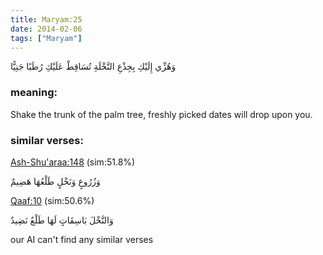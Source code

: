 ```yaml
---
title: Maryam:25
date: 2014-02-06
tags: ["Maryam"]
---
```

وَهُزِّي إِلَيْكِ بِجِذْعِ النَّخْلَةِ تُسَاقِطْ عَلَيْكِ رُطَبًا جَنِيًّا
### meaning: 
Shake the trunk of the palm tree, freshly picked dates will drop upon you.
### similar verses: 

[Ash-Shu'araa:148](/26/148) (sim:51.8%)

وَزُرُوعٍ وَنَخْلٍ طَلْعُهَا هَضِيمٌ

[Qaaf:10](/50/10) (sim:50.6%)

وَالنَّخْلَ بَاسِقَاتٍ لَهَا طَلْعٌ نَضِيدٌ

our AI can't find any similar verses


